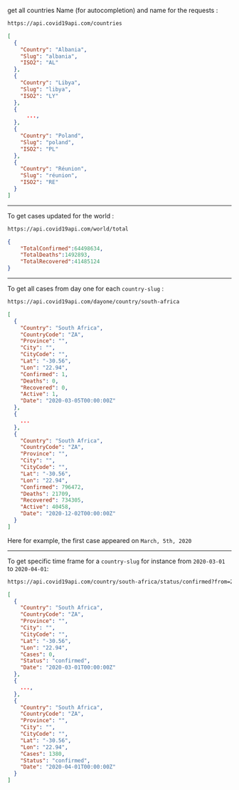 
get all countries Name (for autocompletion) and name for the requests :

``` html
https://api.covid19api.com/countries
```
``` JSON
[
  {
    "Country": "Albania",
    "Slug": "albania",
    "ISO2": "AL"
  },
  {
    "Country": "Libya",
    "Slug": "libya",
    "ISO2": "LY"
  },
  {
      ...,
  }, 
  {
    "Country": "Poland",
    "Slug": "poland",
    "ISO2": "PL"
  },
  {
    "Country": "Réunion",
    "Slug": "réunion",
    "ISO2": "RE"
  }
]
```
---
To get cases updated for the world :
```html
https://api.covid19api.com/world/total
```
``` JSON
{
    "TotalConfirmed":64498634,
    "TotalDeaths":1492893,
    "TotalRecovered":41485124
}
```
---
To get all cases from day one for each ```country-slug``` :
```html
https://api.covid19api.com/dayone/country/south-africa
```

```json
[
  {
    "Country": "South Africa",
    "CountryCode": "ZA",
    "Province": "",
    "City": "",
    "CityCode": "",
    "Lat": "-30.56",
    "Lon": "22.94",
    "Confirmed": 1,
    "Deaths": 0,
    "Recovered": 0,
    "Active": 1,
    "Date": "2020-03-05T00:00:00Z"
  },
  {
    ...
  },
  {
    "Country": "South Africa",
    "CountryCode": "ZA",
    "Province": "",
    "City": "",
    "CityCode": "",
    "Lat": "-30.56",
    "Lon": "22.94",
    "Confirmed": 796472,
    "Deaths": 21709,
    "Recovered": 734305,
    "Active": 40458,
    "Date": "2020-12-02T00:00:00Z"
  }
]
```
Here for example, the first case appeared on ```March, 5th, 2020```

---
To get specific time frame for a ```country-slug``` for instance from ```2020-03-01``` to ```2020-04-01```: 
```html
https://api.covid19api.com/country/south-africa/status/confirmed?from=2020-03-01T00:00:00Z&to=2020-04-01T00:00:00Z
```
```JSON
[
  {
    "Country": "South Africa",
    "CountryCode": "ZA",
    "Province": "",
    "City": "",
    "CityCode": "",
    "Lat": "-30.56",
    "Lon": "22.94",
    "Cases": 0,
    "Status": "confirmed",
    "Date": "2020-03-01T00:00:00Z"
  },
  {
    ...,
  },
  {
    "Country": "South Africa",
    "CountryCode": "ZA",
    "Province": "",
    "City": "",
    "CityCode": "",
    "Lat": "-30.56",
    "Lon": "22.94",
    "Cases": 1380,
    "Status": "confirmed",
    "Date": "2020-04-01T00:00:00Z"
  }
]
```